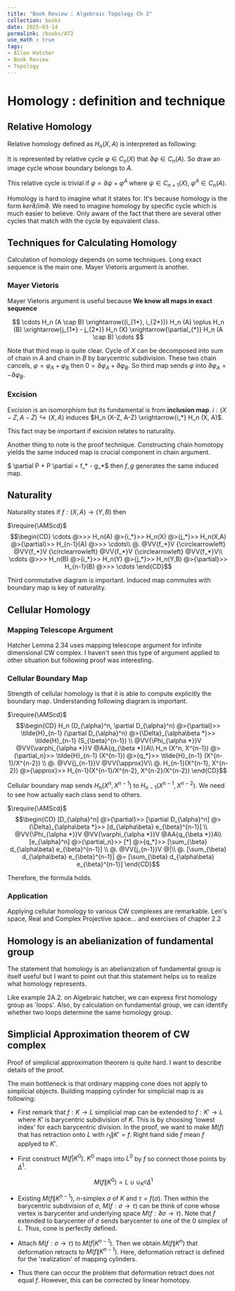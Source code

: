 ```yaml
---
title: "Book Review : Algebraic Topology Ch 2"
collection: books
date: 2025-03-14
permalink: /books/AT2
use_math : true
tags:
- Allen Hatcher
- Book Review
- Topology
---
```


# Homology : definition and technique

## Relative Homology

Relative homology defined as $H_n (X,A)$ is interpreted as following:

It is represented by relative cycle $\varphi \in C_n (X)$ that $\partial \varphi \in C_n (A)$. So draw an image cycle whose boundary belongs to $A$.

This relative cycle is trivial if $\varphi = \partial \psi + \varphi^{A}$ where $\psi \in C_{n+1} (X)$, $\varphi^{A} \in C_{n} (A)$.

Homology is hard to imagine what it states for. It's because homology is the form $ker \partial / im \partial$. We need to imagine homology by specific cycle which is much easier to believe. Only aware of the fact that there are several other cycles that match with the cycle by equivalent class.

## Techniques for Calculating Homology

Calculation of homology depends on some techniques. Long exact sequence is the main one. Mayer Vietoris argument is another.

### Mayer Vietoris

Mayer Vietoris argument is useful because **We know all maps in exact sequence**

$$ \cdots H_n (A \cap B) \xrightarrow{(i_{1*}, i_{2*})} H_n (A) \oplus H_n (B) \xrightarrow{j_{1*} - j_{2*}} H_n (X) \xrightarrow{\partial_{*}} H_n (A \cap B) \cdots $$

Note that third map is quite clear. Cycle of $X$ can be decomposed into sum of chain in $A$ and chain in $B$ by barycentric subdivision. These two chain cancels, $\varphi = \varphi_A + \varphi_B$ then $0 = \partial \varphi_A + \partial \varphi_B$. So third map sends $\varphi$ into $\partial \varphi_A = -\partial \varphi_B$.

### Excision

Excision is an isomorphism but its fundamental is from **inclusion map**.
$i : (X-Z, A-Z) \hookrightarrow (X,A)$ induces $H_n (X-Z, A-Z) \xrightarrow{i_*} H_n (X, A)$.

This fact may be important if excision relates to naturality. 

Another thing to note is the proof technique. Constructing chain homotopy yields the same induced map is crucial component in chain argument.

$ \partial P + P \partial = f_* - g_*$
then $f, g$ generates the same induced map.

## Naturality

Naturality states if $f : (X,A) \rightarrow (Y,B)$ then

$\require{\AMScd}$
$$\begin{CD}
\cdots @>>> H_n(A) @>{i_*}>> H_n(X) @>{j_*}>> H_n(X,A) @>{\partial}>> H_{n-1}(A) @>>> \cdots\\ 
@. @VV{f_*}V {\circlearrowleft} @VV{f_*}V {\circlearrowleft} @VV{f_*}V {\circlearrowleft} @VV{f_*}V\\
\cdots @>>> H_n(B) @>{i_*}>> H_n(Y) @>{j_*}>> H_n(Y,B) @>{\partial}>> H_{n-1}(B) @>>> \cdots
\end{CD}$$

Third commutative diagram is important. Induced map commutes with boundary map is key of naturality.

## Cellular Homology

### Mapping Telescope Argument

Hatcher Lemma 2.34 uses mapping telescope argument for infinite dimensional CW complex. I haven't seen this type of argument applied to other situation but following proof was interesting.

### Cellular Boundary Map

Strength of cellular homology is that it is able to compute explicitly the boundary map. Understanding following diagram is important.

$\require{\AMScd}$
$$\begin{CD}
H_n (D_{\alpha}^n, \partial D_{\alpha}^n) @>{\partial}>> \tilde{H}_{n-1} (\partial D_{\alpha}^n) @>{\Delta}_{\alpha\beta *}>> \tilde{H}_{n-1} (S_{\beta}^{n-1}) \\
@VV{\Phi_{\alpha *}}V @VV{\varphi_{\alpha *}}V @AA{q_{\beta *}}A\\
H_n (X^n, X^{n-1}) @>{\partial_n}>> \tilde{H}_{n-1} (X^{n-1}) @>{q_*}>> \tilde{H}_{n-1} (X^{n-1}/X^{n-2}) \\
@. @VV{j_{n-1}}V @VV{\approx}V\\
@. H_{n-1}(X^{n-1}, X^{n-2}) @>{\approx}>> H_{n-1}(X^{n-1}/X^{n-2}, X^{n-2}/X^{n-2})
\end{CD}$$

Cellular boundary map sends $H_n (X^n, X^{n-1})$ to $H_{n-1}(X^{n-1}, X^{n-2})$. We need to see how actually each class send to others.

$\require{\AMScd}$
$$\begin{CD}
[D_{\alpha}^n] @>{\partial}>> [\partial D_{\alpha}^n] @>{\Delta}_{\alpha\beta *}>> [d_{\alpha\beta} e_{\beta}^{n-1}] \\
@VV{\Phi_{\alpha *}}V @VV{\varphi_{\alpha *}}V @AA{q_{\beta *}}A\\
[e_{\alpha}^n] @>{\partial_n}>> [*] @>{q_*}>> [\sum_{\beta} d_{\alpha\beta} e_{\beta}^{n-1}] \\
@. @VV{j_{n-1}}V @|\\
@. [\sum_{\beta} d_{\alpha\beta} e_{\beta}^{n-1}] @= [\sum_{\beta} d_{\alpha\beta} e_{\beta}^{n-1}]
\end{CD}$$

Therefore, the formula holds.

### Application

Applying cellular homology to various CW complexes are remarkable. Len's space, Real and Complex Projective space... and exercises of chapter 2.2

## Homology is an abelianization of fundamental group

The statement that homology is an abelianization of fundamental group is itself useful but I want to point out that this statement helps us to realize what homology represents.

Like example 2A.2. on Algebraic hatcher, we can express first homology group as 'loops'. Also, by calculation on fundamental group, we can identify whether two loops determine the same homology group.

## Simplicial Approximation theorem of CW complex

Proof of simplicial approximation theorem is quite hard. I want to describe details of the proof.

The main bottleneck is that ordinary mapping cone does not apply to simplicial objects. Building mapping cylinder for simplicial map is as following:

- First remark that $f:K \rightarrow L$ simplicial map can be extended to $f:K' \rightarrow L$ where $K'$ is barycentric subdivision of $K$. This is by choosing 'lowest index' for each barycentric division. In the proof, we want to make $M(f)$ that has retraction onto $L$ with $r_1 \| K' =f$. Right hand side $f$ mean $f$ applyed to $K'$.

- First construct $M(f|K^0)$. $K^0$ maps into $L^0$ by $f$ so connect those points by $\Delta^1$.

  $$M(f\|K^0) = L \cup \cup_{K^0} \Delta^1$$

- Existing $M(f\|K^{n-1})$, $n$-simplex $\sigma$ of $K$ and $\tau = f(\sigma)$. Then within the barycentric subdivision of $\sigma$, $M(f:\sigma \rightarrow \tau)$ can be think of cone whose vertex is barycenter and underlying space $M(f:\partial \sigma \rightarrow \tau)$. Note that $f$ extended to barycenter of $\sigma$ sends barycenter to one of the 0 simplex of $L$. Thus, cone is perfectly defined.

- Attach $M(f:\sigma \rightarrow \tau)$ to $M(f|K^{n-1})$. Then we obtain $M(f\|K^n)$ that deformation retracts to $M(f\|K^{n-1})$. Here, deformation retract is defined for the 'realization' of mapping cylinders.

- Thus there can occur the problem that deformation retract does not equal $f$. However, this can be corrected by linear homotopy.
